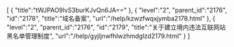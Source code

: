 [
	{
		"title":"tWJPAO9lvS3burKJvQn6JA=="
	},
	{
		"level":"2",
		"parent_id":"2176",
		"id":"2178",
		"title":"域名备案",
		"url":"/help/kzwzfwqxjymba2178.html"
	},
	{
		"level":"2",
		"parent_id":"2176",
		"id":"2179",
		"title":"关于建立境内违法互联网站黑名单管理制度",
		"url":"/help/gyjljnwfhlwzhmdglzd2179.html"
	}
]